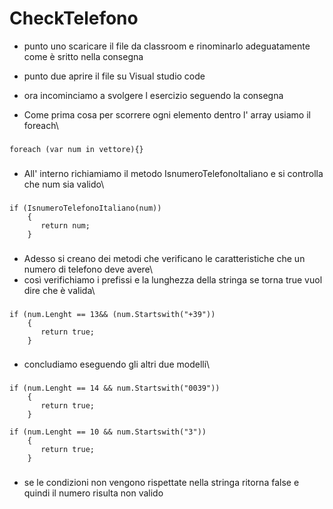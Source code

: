 # CheckTelefono
- punto uno scaricare il file da classroom e rinominarlo adeguatamente come è sritto nella consegna
- punto due aprire il file su Visual studio code
- ora incominciamo a svolgere l esercizio seguendo la consegna

- Come prima cosa per scorrere ogni elemento dentro l' array usiamo il foreach\
###
    foreach (var num in vettore){}
###
- All' interno richiamiamo il metodo IsnumeroTelefonoItaliano e si controlla che num sia valido\
###
    if (IsnumeroTelefonoItaliano(num))
        {
           return num;
        }
###
- Adesso si creano dei metodi che verificano le caratteristiche che un numero di telefono deve avere\
- così verifichiamo i prefissi e la lunghezza della stringa se torna true vuol dire che è valida\
###
    if (num.Lenght == 13&& (num.Startswith("+39"))
        {
           return true;
        }
###
- concludiamo eseguendo gli altri due modelli\
###
    if (num.Lenght == 14 && num.Startswith("0039"))
        {
           return true;
        }

    if (num.Lenght == 10 && num.Startswith("3"))
        {
           return true;
        }
###
- se le condizioni non vengono rispettate nella stringa ritorna false e quindi il numero risulta non valido
  

   

